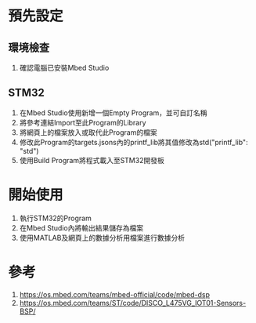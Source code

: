 # 預先設定
## 環境檢查
1. 確認電腦已安裝Mbed Studio
## STM32
1. 在Mbed Studio使用新增一個Empty Program，並可自訂名稱
2. 將參考連結Import至此Program的Library
3. 將網頁上的檔案放入或取代此Program的檔案
4. 修改此Program的targets.jsons內的printf_lib將其值修改為std("printf_lib": "std")
5. 使用Build Program將程式載入至STM32開發板
# 開始使用
1. 執行STM32的Program
2. 在Mbed Studio內將輸出結果儲存為檔案
3. 使用MATLAB及網頁上的數據分析用檔案進行數據分析
# 參考
1. https://os.mbed.com/teams/mbed-official/code/mbed-dsp
2. https://os.mbed.com/teams/ST/code/DISCO_L475VG_IOT01-Sensors-BSP/
